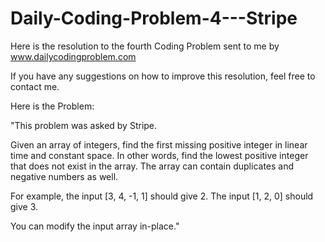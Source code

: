 # Daily-Coding-Problem-4---Stripe
Here is the resolution to the fourth Coding Problem sent to me by www.dailycodingproblem.com

If you have any suggestions on how to improve this resolution, feel free to contact me.

Here is the Problem:

"This problem was asked by Stripe.

Given an array of integers, find the first missing positive integer in linear time and constant space. In other words, find the lowest positive integer that does not exist in the array. The array can contain duplicates and negative numbers as well.

For example, the input [3, 4, -1, 1] should give 2. The input [1, 2, 0] should give 3.

You can modify the input array in-place."
